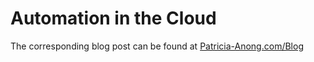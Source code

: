 # Automation in the Cloud
The corresponding blog post can be found at [Patricia-Anong.com/Blog](https://Patricia-Anong.com/Blog/2017/11/13/automation-in-the-cloud)